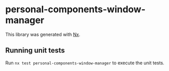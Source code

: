 # personal-components-window-manager

This library was generated with [Nx](https://nx.dev).

## Running unit tests

Run `nx test personal-components-window-manager` to execute the unit tests.
